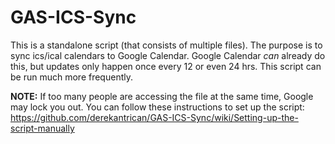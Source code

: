 # GAS-ICS-Sync

This is a standalone script (that consists of multiple files). The purpose is to sync ics/ical calendars to Google Calendar. Google Calendar *can* already do this, but updates only happen once every 12 or even 24 hrs. This script can be run much more frequently.

**NOTE:** If too many people are accessing the file at the same time, Google may lock you out. You can follow these instructions to set up the script: https://github.com/derekantrican/GAS-ICS-Sync/wiki/Setting-up-the-script-manually

